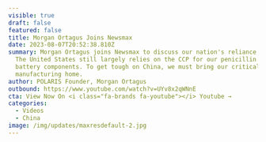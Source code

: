 ```yaml
---
visible: true
draft: false
featured: false
title: Morgan Ortagus Joins Newsmax
date: 2023-08-07T20:52:38.810Z
summary: Morgan Ortagus joins Newsmax to discuss our nation's reliance on China.
  The United States still largely relies on the CCP for our penicillin and EV
  battery components. To get tough on China, we must bring our critical
  manufacturing home.
author: POLARIS Founder, Morgan Ortagus
outbound: https://www.youtube.com/watch?v=UYv8x2qWNnE
cta: View Now On <i class="fa-brands fa-youtube"></i> Youtube →
categories:
  - Videos
  - China
image: /img/updates/maxresdefault-2.jpg
---
```

